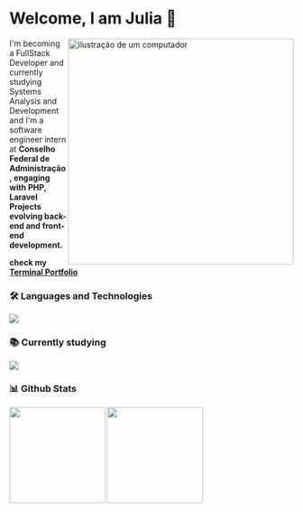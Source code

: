 #  Welcome, I am Julia 🚀

<img src="https://raw.githubusercontent.com/MicaelliMedeiros/micaellimedeiros/master/image/computer-illustration.png" alt="ilustração de um computador" min-width="400px" max-width="400px" width="400px" align="right">

<p align="left">I'm becoming a FullStack Developer and currently studying Systems Analysis and Development and I'm a software engineer intern at <strong>Conselho Federal de Administração, engaging with <strong>PHP, Laravel Projects evolving back-end and front-end development.</strong></p> check my <strong><a href="https://juli32bit.netlify.app/">Terminal Portfolio</a></strong>


### 🛠️ Languages and Technologies
  
<a href="https://skillicons.dev">
  <img src="https://skillicons.dev/icons?i=js,bootstrap,php,laravel,git,mysql,mongodb" />
</a>


  
### 📚 Currently studying

<a href="https://skillicons.dev">
  <img src="https://skillicons.dev/icons?i=laravel,tailwind" />
</a>



### 📊 Github Stats

<div>
  <img loading="lazy" height="170em" src="https://github-readme-stats.vercel.app/api?username=juli32bit&show_icons=true&theme=tokyonight&rank_icon=github&hide=issues">
  <img loading="lazy" height="170em" src="https://github-readme-stats.vercel.app/api/top-langs/?username=juli32bit&theme=tokyonight&hide_progress=true&show_icons=true">
</div>
